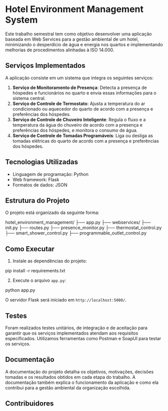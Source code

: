 # Hotel Environment Management System

Este trabalho semestral tem como objetivo desenvolver uma aplicação baseada em Web Services para a gestão ambiental de um hotel, minimizando o desperdício de água e energia nos quartos e implementando melhorias de procedimentos alinhadas à ISO 14.000.

## Serviços Implementados

A aplicação consiste em um sistema que integra os seguintes serviços:

1. **Serviço de Monitoramento de Presença**: Detecta a presença de hóspedes e funcionários no quarto e envia essas informações para o sistema central.
2. **Serviço de Controle de Termostato**: Ajusta a temperatura do ar condicionado ou aquecedor do quarto de acordo com a presença e preferências dos hóspedes.
3. **Serviço de Controle de Chuveiro Inteligente**: Regula o fluxo e a temperatura da água do chuveiro de acordo com a presença e preferências dos hóspedes, e monitora o consumo de água.
4. **Serviço de Controle de Tomadas Programáveis**: Liga ou desliga as tomadas elétricas do quarto de acordo com a presença e preferências dos hóspedes.

## Tecnologias Utilizadas

- Linguagem de programação: Python
- Web framework: Flask
- Formatos de dados: JSON

## Estrutura do Projeto

O projeto está organizado da seguinte forma:

hotel_environment_management/
├── app.py
├── webservices/
├── init.py
├── routes.py
├── presence_monitor.py
├── thermostat_control.py
├── smart_shower_control.py
├── programmable_outlet_control.py


## Como Executar

1. Instale as dependências do projeto:

pip install -r requirements.txt


2. Execute o arquivo `app.py`:

python app.py

O servidor Flask será iniciado em `http://localhost:5000/`.

## Testes

Foram realizados testes unitários, de integração e de aceitação para garantir que os serviços implementados atendam aos requisitos especificados. Utilizamos ferramentas como Postman e SoapUI para testar os serviços.

## Documentação

A documentação do projeto detalha os objetivos, motivações, decisões tomadas e os resultados obtidos em cada etapa do trabalho. A documentação também explica o funcionamento da aplicação e como ela contribui para a gestão ambiental da organização escolhida.

## Contribuidores
